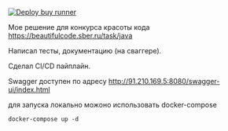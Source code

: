 [![Deploy buy runner](https://github.com/Allexandere/brackets-checker/actions/workflows/deploy-job.yml/badge.svg)](https://github.com/Allexandere/brackets-checker/actions/workflows/deploy-job.yml)

Мое решение для конкурса красоты кода
https://beautifulcode.sber.ru/task/java

Написал тесты, документацию (на сваггере).

Сделал CI/CD пайплайн.

Swagger доступен по адресу http://91.210.169.5:8080/swagger-ui/index.html

для запуска локально можоно использовать docker-compose
```
docker-compose up -d
```
